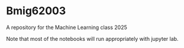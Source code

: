# Bmig62003
A repository for the Machine Learning class 2025

Note that most of the notebooks will run appropriately with jupyter lab.
